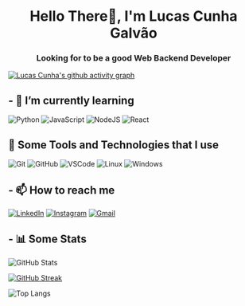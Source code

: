 <h1 align="center">Hello There👋, I'm Lucas Cunha Galvão</h1>
<h3 align="center">Looking for to be a good Web Backend Developer</h3>





[![Lucas Cunha's github activity graph](https://github-readme-activity-graph.vercel.app/graph?username=Lucas-Cunhaa&theme=react-dark)](https://github.com/ashutosh00710/github-readme-activity-graph)


## - 🌱 I’m currently learning

![Python](https://img.shields.io/badge/Python-000?style=for-the-badge&logo=python)
![JavaScript](https://img.shields.io/badge/JavaScript-F7DF1E?style=for-the-badge&logo=javascript&logoColor=black)
![NodeJS](https://img.shields.io/badge/node.js-6DA55F?style=for-the-badge&logo=node.js&logoColor=white)
![React](https://img.shields.io/badge/React-20232A?style=for-the-badge&logo=react&logoColor=61DAFB)

##   🚀  Some Tools and Technologies that I use

![Git](https://img.shields.io/badge/Git-000?style=for-the-badge&logo=git)
![GitHub](https://img.shields.io/badge/GitHub-000?style=for-the-badge&logo=github)
![VSCode](https://img.shields.io/badge/VSCode-000?style=for-the-badge&logo=visualstudiocode)
![Linux](https://img.shields.io/badge/Linux-000?style=for-the-badge&logo=linux)
![Windows](https://img.shields.io/badge/Windows-000?style=for-the-badge&logo=windows)


## - 📫 How to reach me

[![LinkedIn](https://img.shields.io/badge/LinkedIn-000?style=for-the-badge&logo=linkedin&logoColor=0E76A8)](https://www.linkedin.com/in/lucas-cunha-3a169a227/)
[![Instagram](https://img.shields.io/badge/Instagram-000?style=for-the-badge&logo=instagram&logoColor=8a3ab9)](https://www.instagram.com/lucas_cunha.g/)
[![Gmail](https://img.shields.io/badge/Gmail-333333?style=for-the-badge&logo=gmail&logoColor=red)](mailto:lucasgalvao260@gmail.com)


## - 📊 Some Stats

![GitHub Stats](https://github-readme-stats.vercel.app/api?username=Lucas-Cunhaa&theme=transparent&bg_color=000&border_color=30A3DC&show_icons=true&icon_color=30A3DC&title_color=E94D5F&text_color=FFF)

[![GitHub Streak](https://streak-stats.demolab.com/?user=Lucas-Cunhaa&theme=bear&background=000&border=30A3DC&dates=FFF)](https://git.io/streak-stats)

![Top Langs](https://github-readme-stats.vercel.app/api/top-langs/?username=Lucas-Cunhaa&theme=transparent&bg_color=000&border_color=30A3DC&show_icons=true&icon_color=30A3DC&title_color=E94D5F&text_color=FFF)


